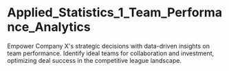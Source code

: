 # Applied_Statistics_1_Team_Performance_Analytics
Empower Company X's strategic decisions with data-driven insights on team performance. Identify ideal teams for collaboration and investment, optimizing deal success in the competitive league landscape.
